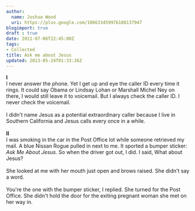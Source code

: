 ```yaml
---
author:
  name: Joshua Wood
  uri: https://plus.google.com/106633459976108137947
blogimport: true
draft : true
date: 2011-07-06T22:45:00Z
tags:
- Collected
title: Ask me about Jesus
updated: 2013-05-24T01:33:26Z
---
```


<b>I</b><br />I never answer the phone. Yet I get up and eye the caller ID every time it rings. It could say Obama or Lindsay Lohan or Marshall Michel Ney on there, I would still leave it to voicemail. But I always check the caller ID. I never check the voicemail.<br /><br />I didn't name Jesus as a potential extraordinary caller because I live in Southern California and Jesus calls every once in a while.<br /><br /><b>II</b><br />I was smoking in the car in the Post Office lot while someone retrieved my mail. A blue Nissan Rogue pulled in next to me. It sported a bumper sticker: <i>Ask Me About Jesus</i>. So when the driver got out, I did. I said, What about Jesus?<br /><br />She looked at me with her mouth just open and brows raised. She didn't say a word.<br /><br />You're the one with the bumper sticker, I replied. She turned for the Post Office. She didn't hold the door for the exiting pregnant woman she met on her way in.<br /><br />
